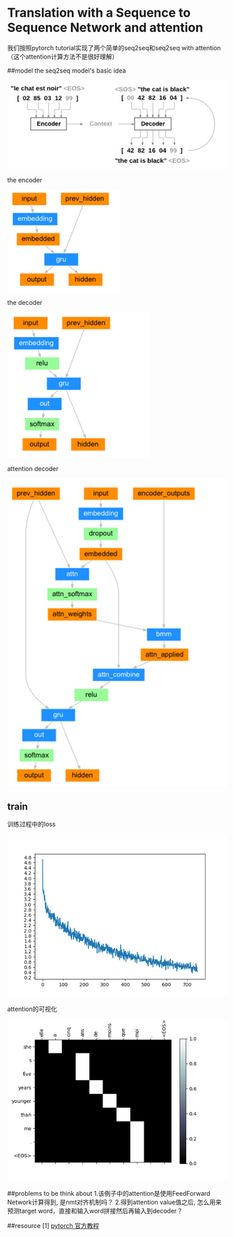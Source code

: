 # Translation with a Sequence to Sequence Network and attention
我们按照pytorch tutorial实现了两个简单的seq2seq和seq2seq with attention（这个attention计算方法不是很好理解）

##model
the seq2seq model's basic idea

![seq2seq](./files/Seq2Seq.png)


the encoder

![encoder](./files/encoder.png)


the decoder

![decoder](./files/decoder.png)


attention decoder

![attention decoder](./files/attention_decoder.png)


## train
训练过程中的loss

![train loss](./files/seq_seq_train.png)

attention的可视化

![attention show](./files/attention_show.png)

##problems to be think about
1.该例子中的attention是使用FeedForward Network计算得到, 是nmt对齐机制吗？
2.得到attention value值之后, 怎么用来预测target word，直接和输入word拼接然后再输入到decoder？


##resource
[1] [pytorch 官方教程](http://pytorch.org/tutorials/intermediate/seq2seq_translation_tutorial.html)